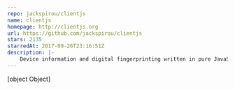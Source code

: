 ```yaml
---
repo: jackspirou/clientjs
name: clientjs
homepage: http://clientjs.org
url: https://github.com/jackspirou/clientjs
stars: 2135
starredAt: 2017-09-26T23:16:51Z
description: |-
    Device information and digital fingerprinting written in pure JavaScript.
---
```


[object Object]
